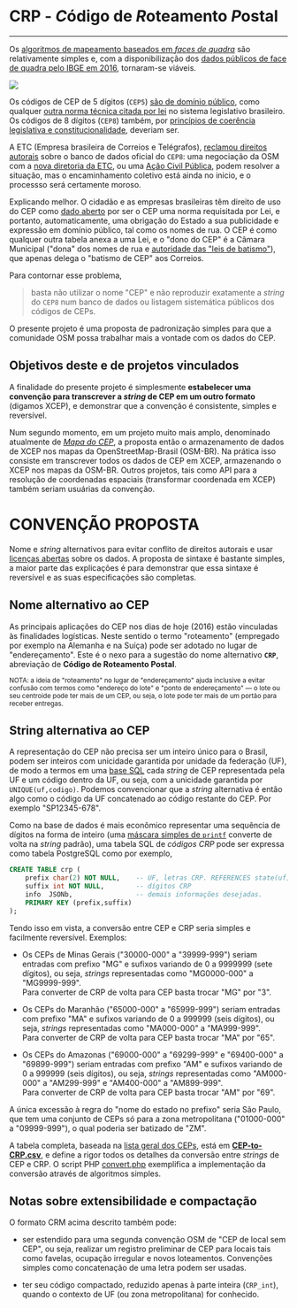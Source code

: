 # CRP - *C*ódigo de *R*oteamento *P*ostal

-----

Os [algoritmos de mapeamento baseados em *faces de quadra*](https://en.wikipedia.org/wiki/Postal_code#Codes_defined_independently_from_administrative_borders) são relativamente simples e, com a  disponibilização dos [dados públicos de face de quadra pelo IBGE em 2016](https://lists.openstreetmap.org/pipermail/talk-br/2016-July/011502.html), tornaram-se viáveis.

![](https://upload.wikimedia.org/wikipedia/commons/thumb/1/12/QuadraFaces-CEP.png/230px-QuadraFaces-CEP.png)

Os códigos de CEP de 5 dígitos (`CEP5`) [são de domínio público](https://github.com/ppKrauss/licenses/blob/master/reports/implied-lex-BR-v1.md), como qualquer [outra norma técnica citada por lei](http://www.pessoacomdeficiencia.gov.br/app/normas-da-abnt/termo-de-ajustamento-de-conduta) no sistema legislativo brasileiro. Os códigos de 8 dígitos (`CEP8`) também, por [princípios de coerência legislativa e constitucionalidade](dx.doi.org/10.5281/zenodo.57253), deveriam ser.

A ETC (Empresa brasileira de Correios e Telégrafos), [reclamou direitos autorais](http://pt.stackoverflow.com/q/54539/4186) sobre o banco de dados oficial do `CEP8`: uma negociação da OSM com a [nova diretoria da ETC](http://www.osul.com.br/correios-reduzem-salario-da-diretoria/), ou uma [Ação Civil Pública](https://pt.wikipedia.org/wiki/A%C3%A7%C3%A3o_civil_p%C3%BAblica), podem resolver a situação, mas o encaminhamento coletivo está ainda no inicio, e o processso será certamente moroso.

Explicando melhor. O cidadão e as empresas brasileiras têm direito de uso do CEP como [dado aberto](https://en.wikipedia.org/wiki/Open_data) por ser o CEP uma norma requisitada por Lei, e portanto, automaticamente, uma obrigação do Estado a sua publicidade e expressão em domínio público, tal como os nomes de rua. O CEP é como qualquer outra tabela anexa a uma Lei, e o "dono do CEP" é a Câmara Municipal ("dona" dos nomes de rua e [autoridade das "leis de batismo"](http://www.lexml.gov.br/busca/search?keyword=denomina+via&f1-tipoDocumento=Legisla%C3%A7%C3%A3o)), que apenas delega o "batismo de CEP" aos Correios.

Para contornar esse problema,
> basta não utilizar o nome "CEP" e não reproduzir exatamente a *string* do `CEP8` num banco de dados ou listagem sistemática públicos dos códigos de CEPs.

O presente projeto é uma proposta de padronização simples para que a comunidade OSM possa trabalhar mais a vontade com os dados do CEP.

## Objetivos deste e de projetos vinculados

A finalidade do presente projeto é simplesmente **estabelecer uma convenção para transcrever a *string* de CEP em um outro formato** (digamos XCEP), e demonstrar que a convenção é consistente, simples e reversível.

Num segundo momento, em um projeto muito mais amplo, denominado atualmente de *[Mapa do CEP](http://wiki.okfn.org/Open_Knowledge_Brasil/Mapa-do-CEP)*, a proposta então o armazenamento de dados de XCEP nos mapas da OpenStreetMap-Brasil (OSM-BR). Na prática isso consiste em  transcrever todos os dados de CEP em XCEP, armazenando o XCEP nos mapas da OSM-BR. Outros projetos, tais como API para a resolução de coordenadas espaciais (transformar coordenada em  XCEP) também seriam usuárias da convenção.

# CONVENÇÃO PROPOSTA
Nome e *string* alternativos para evitar conflito de direitos autorais e usar [licenças abertas](http://opendefinition.org/od/2.0/pt-br/) sobre os dados. A proposta de sintaxe é bastante simples, a maior parte das explicações é para demonstrar que essa sintaxe é reversível e as suas especificações são completas.

## Nome alternativo ao CEP

As principais aplicações do CEP nos dias de hoje (2016) estão vinculadas às finalidades logísticas. Neste sentido o termo "roteamento" (empregado por exemplo na Alemanha e na Suíça) pode ser adotado no lugar de "endereçamento". Este é o nexo para a sugestão do  nome alternativo **`CRP`**, abreviação de **Código de Roteamento Postal**.

<small>NOTA: a ideia de "roteamento" no lugar de "endereçamento" ajuda inclusive a evitar confusão com termos como "endereço do lote" e "ponto de endereçamento" &mdash; o lote ou seu centroide pode ter mais de um CEP, ou seja, o lote pode ter mais de um portão para receber entregas.</small>

## String alternativa ao CEP
A representação do CEP não precisa ser um inteiro único para o Brasil, podem ser inteiros com unicidade garantida por unidade da federação (UF), de modo a termos em uma [base SQL](https://en.wikipedia.org/wiki/SQL) cada _string_ de CEP representada pela UF e um código dentro da UF, ou seja, com a unicidade garantida por `UNIQUE(uf,codigo)`. Podemos convencionar que a _string_ alternativa é então algo como o código da UF concatenado ao código restante do CEP. Por exemplo "SP12345-678".

Como na base de dados é mais econômico representar uma sequência de dígitos na forma de inteiro (uma [máscara simples de `printf`](https://en.wikipedia.org/wiki/Printf_format_string) converte de volta na _string_ padrão), uma tabela SQL de *códigos CRP* pode ser expressa como tabela PostgreSQL como por exemplo,


```sql
CREATE TABLE crp (
	prefix char(2) NOT NULL,	-- UF, letras CRP. REFERENCES state(uf).
	suffix int NOT NULL,   		-- dígitos CRP
	info  JSONb,        		-- demais informações desejadas.
	PRIMARY KEY (prefix,suffix)
);
```

Tendo isso em vista, a conversão entre CEP e CRP seria simples e facilmente reversível. Exemplos:

* Os CEPs de Minas Gerais ("30000-000" a "39999-999") seriam entradas com prefixo "MG" e sufixos variando de 0 a 9999999 (sete dígitos), ou seja, _strings_ representadas como "MG0000-000" a "MG9999-999". <br/>Para converter de CRP de volta para CEP basta trocar "MG" por "3".

* Os CEPs  do Maranhão ("65000-000" a "65999-999") seriam entradas com prefixo "MA" e sufixos variando de 0 a 999999 (seis dígitos), ou seja, _strings_ representadas como "MA000-000" a "MA999-999". <br/>Para converter de CRP de volta para CEP basta trocar "MA" por "65".

* Os CEPs  do Amazonas ("69000-000" a "69299-999" e "69400-000" a "69899-999") seriam entradas com prefixo "AM" e sufixos variando de 0 a 999999 (seis dígitos), ou seja, _strings_ representadas como "AM000-000" a "AM299-999" e "AM400-000" a "AM899-999". <br/>Para converter de CRP de volta para CEP basta trocar "AM" por "69".

A única excessão à regra do "nome do estado no prefixo" seria São Paulo, que tem uma conjunto de CEPs só para a zona metropolitana ("01000-000" a "09999-999"), o qual poderia ser batizado de "ZM".

A tabela completa, baseada na [lista geral dos CEPs](https://en.wikipedia.org/wiki/List_of_postal_codes_in_Brazil#Eight-digit_form), está em **[CEP-to-CRP.csv](data/CEP-to-CRP.csv)**, e define a rigor todos os detalhes da conversão entre *strings* de CEP e CRP.  O script PHP [convert.php](src/convert.php) exemplifica a implementação da conversão através de algoritmos simples.

## Notas sobre extensibilidade e compactação
O formato CRM acima descrito também pode:

* ser estendido para uma segunda convenção OSM de "CEP de local sem CEP", ou seja, realizar um registro preliminar de CEP para locais tais como favelas, ocupação irregular e novos loteamentos. Convenções simples como concatenação  de uma letra podem ser usadas.

* ter seu código compactado, reduzido apenas à parte inteira (`CRP_int`), quando o contexto de UF (ou zona metropolitana) for conhecido.

